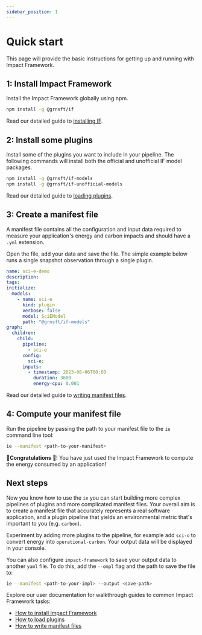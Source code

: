 ```yaml
---
sidebar_position: 1
---
```


# Quick start

This page will provide the basic instructions for getting up and running with Impact Framework.

## 1: Install Impact Framework

Install the Impact Framework globally using npm.

```sh
npm install -g @grnsft/if
```

Read our detailed guide to [installing IF](./how-to-install-if.md).

## 2: Install some plugins

Install some of the plugins you want to include in your pipeline. The following commands will install both the official and unofficial IF model packages.

```sh
npm install -g @grnsft/if-models
npm install -g @grnsft/if-unofficial-models
```

Read our detailed guide to [loading plugins](./how-to-import-plugins.md).

## 3: Create a manifest file

A manifest file contains all the configuration and input data required to measure your application's energy and carbon impacts and should have a `.yml` extension. 

Open the file, add your data and save the file. The simple example below runs a single snapshot observation through a single plugin.

```yaml
name: sci-e-demo
description:
tags:
initialize:
  models:
    - name: sci-e
      kind: plugin
      verbose: false
      model: SciEModel
      path: "@grnsft/if-models"
graph:
  children:
    child:
      pipeline:
        - sci-e
      config:
        sci-e:
      inputs:
        - timestamp: 2023-08-06T00:00
          duration: 3600
          energy-cpu: 0.001
```

Read our detailed guide to [writing manifest files](./how-to-write-impls.md).

## 4: Compute your manifest file

Run the pipeline by passing the path to your manifest file to the `ie` command line tool:

```sh
ie --manifest <path-to-your-manifest>
```

:tada:**Congratulations** :tada:! You have just used the Impact Framework to compute the energy consumed by an application! 

## Next steps

Now you know how to use the `ie` you can start building more complex pipelines of plugins and more complicated manifest files. Your overall aim is to create a manifest file that accurately represents a real software application, and a plugin pipeline that yields an environmental metric that's important to you (e.g. `carbon`).

Experiment by adding more plugins to the pipeline, for example add `sci-o` to convert energy into `operational-carbon`. Your output data will be displayed in your console. 

You can also configure `impact-framework` to save your output data to another `yaml` file. To do this, add the `--ompl` flag and the path to save the file to:

```sh
ie --manifest <path-to-your-impl> --output <save-path>
```

Explore our user documentation for walkthrough guides to common Impact Framework tasks:

- [How to install Impact Framework](./how-to-install-if.md)
- [How to load plugins](./how-to-import-plugins.md)
- [How to write manifest files](./how-to-write-impls.md)
